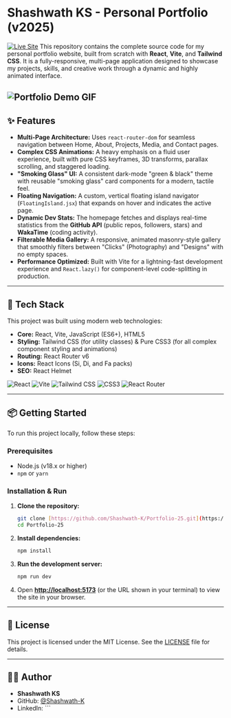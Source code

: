 # Shashwath KS - Personal Portfolio (v2025)

[![Live Site](https://img.shields.io/badge/View_Live_Site-22C55E?style=for-the-badge&logo=vercel&logoColor=white)](https://your-live-url.com) This repository contains the complete source code for my personal portfolio website, built from scratch with **React**, **Vite**, and **Tailwind CSS**. It is a fully-responsive, multi-page application designed to showcase my projects, skills, and creative work through a dynamic and highly animated interface.

![Portfolio Demo GIF](https://your-image-host.com/demo.gif)
---

## ✨ Features

* **Multi-Page Architecture:** Uses `react-router-dom` for seamless navigation between Home, About, Projects, Media, and Contact pages.
* **Complex CSS Animations:** A heavy emphasis on a fluid user experience, built with pure CSS keyframes, 3D transforms, parallax scrolling, and staggered loading.
* **"Smoking Glass" UI:** A consistent dark-mode "green & black" theme with reusable "smoking glass" card components for a modern, tactile feel.
* **Floating Navigation:** A custom, vertical floating island navigator (`FloatingIsland.jsx`) that expands on hover and indicates the active page.
* **Dynamic Dev Stats:** The homepage fetches and displays real-time statistics from the **GitHub API** (public repos, followers, stars) and **WakaTime** (coding activity).
* **Filterable Media Gallery:** A responsive, animated masonry-style gallery that smoothly filters between "Clicks" (Photography) and "Designs" with no empty spaces.
* **Performance Optimized:** Built with Vite for a lightning-fast development experience and `React.lazy()` for component-level code-splitting in production.

---

## 🚀 Tech Stack

This project was built using modern web technologies:

* **Core:** React, Vite, JavaScript (ES6+), HTML5
* **Styling:** Tailwind CSS (for utility classes) & Pure CSS3 (for all complex component styling and animations)
* **Routing:** React Router v6
* **Icons:** React Icons (Si, Di, and Fa packs)
* **SEO:** React Helmet

<div>
    <img src="https://img.shields.io/badge/React-20232A?style=for-the-badge&logo=react&logoColor=61DAFB" alt="React" />
    <img src="https://img.shields.io/badge/Vite-20232A?style=for-the-badge&logo=vite&logoColor=646CFF" alt="Vite" />
    <img src="https://img.shields.io/badge/Tailwind_CSS-20232A?style=for-the-badge&logo=tailwind-css&logoColor=06B6D4" alt="Tailwind CSS" />
    <img src="https://img.shields.io/badge/CSS3-20232A?style=for-the-badge&logo=css3&logoColor=1572B6" alt="CSS3" />
    <img src="https://img.shields.io/badge/React_Router-20232A?style=for-the-badge&logo=react-router&logoColor=CA4245" alt="React Router" />
</div>

---

## 📦 Getting Started

To run this project locally, follow these steps:

### Prerequisites

* Node.js (v18.x or higher)
* `npm` or `yarn`

### Installation & Run

1.  **Clone the repository:**
    ```bash
    git clone [https://github.com/Shashwath-K/Portfolio-25.git](https://github.com/Shashwath-K/Portfolio-25.git)
    cd Portfolio-25
    ```

2.  **Install dependencies:**
    ```bash
    npm install
    ```

3.  **Run the development server:**
    ```bash
    npm run dev
    ```

4.  Open **[http://localhost:5173](http://localhost:5173)** (or the URL shown in your terminal) to view the site in your browser.

---

## 📄 License

This project is licensed under the MIT License. See the [LICENSE](LICENSE) file for details.

---

## 🧑‍💻 Author

* **Shashwath KS**
* GitHub: [@Shashwath-K](https://github.com/Shashwath-K)
* LinkedIn: ```